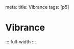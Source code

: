 <route lang="yaml">
meta:
  title: Vibrance
  tags: [p5]
</route>

# Vibrance

::: full-width
<ImageGallery :images="[
  'https://res.cloudinary.com/generatively/vibrance/droplet.webp',
  'https://res.cloudinary.com/generatively/vibrance/meteor.webp',
  'https://res.cloudinary.com/generatively/vibrance/twin_i.webp',
  'https://res.cloudinary.com/generatively/vibrance/twin_ii.webp',
  'https://res.cloudinary.com/generatively/vibrance/twin_iii.webp',
  'https://res.cloudinary.com/generatively/vibrance/portal.webp',
  'https://res.cloudinary.com/generatively/vibrance/wave.webp',
  'https://res.cloudinary.com/generatively/vibrance/default.webp',
  'https://res.cloudinary.com/generatively/vibrance/zoom.webp',
  'https://res.cloudinary.com/generatively/vibrance/net.webp',
  'https://res.cloudinary.com/generatively/vibrance/neon.webp',
  'https://res.cloudinary.com/generatively/vibrance/rose.webp',
  'https://res.cloudinary.com/generatively/vibrance/abstraction.webp',
  'https://res.cloudinary.com/generatively/vibrance/dotdotdot.webp',
  'https://res.cloudinary.com/generatively/vibrance/default_from_image.webp',
]" />
:::
